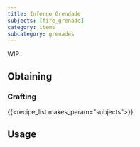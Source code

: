 ```yaml
---
title: Inferno Grendade
subjects: [fire_grenade]
category: items
subcategory: grenades
---
```


WIP

Obtaining
---------

### Crafting
{{<recipe_list makes_param="subjects">}}

Usage
-----
